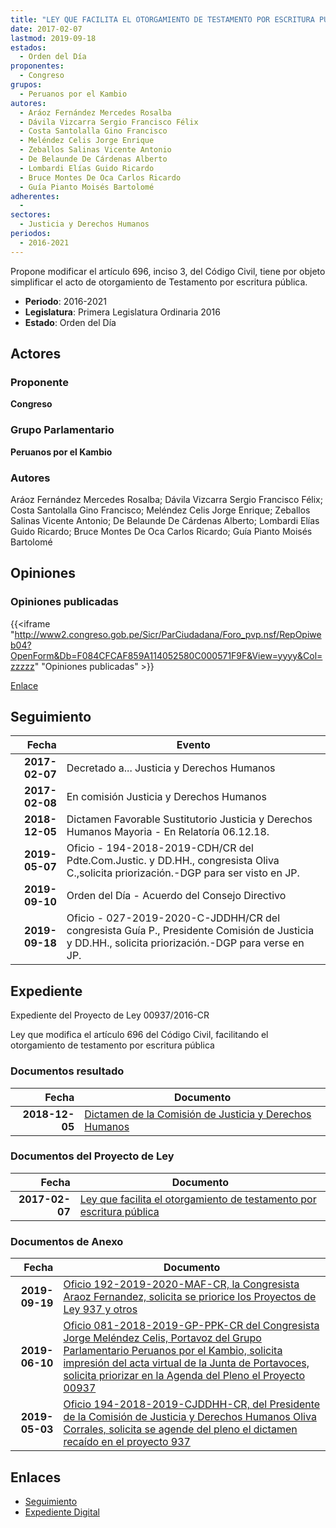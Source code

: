 ```yaml
---
title: "LEY QUE FACILITA EL OTORGAMIENTO DE TESTAMENTO POR ESCRITURA PÚBLICA"
date: 2017-02-07
lastmod: 2019-09-18
estados: 
  - Orden del Día
proponentes: 
  - Congreso
grupos: 
  - Peruanos por el Kambio
autores: 
  - Aráoz Fernández Mercedes Rosalba
  - Dávila Vizcarra Sergio Francisco Félix
  - Costa Santolalla Gino Francisco
  - Meléndez Celis Jorge Enrique
  - Zeballos Salinas Vicente Antonio
  - De Belaunde De Cárdenas Alberto
  - Lombardi Elías Guido Ricardo
  - Bruce Montes De Oca Carlos Ricardo
  - Guía Pianto Moisés Bartolomé
adherentes: 
  - 
sectores: 
  - Justicia y Derechos Humanos
periodos: 
  - 2016-2021
---
```


Propone modificar el artículo 696, inciso 3, del Código Civil, tiene por objeto simplificar el acto de otorgamiento de Testamento por escritura pública.

- **Periodo**: 2016-2021
- **Legislatura**: Primera Legislatura Ordinaria 2016
- **Estado**: Orden del Día

## Actores

### Proponente

**Congreso**

### Grupo Parlamentario

**Peruanos por el Kambio**

### Autores

Aráoz Fernández Mercedes Rosalba; Dávila Vizcarra Sergio Francisco Félix; Costa Santolalla Gino Francisco; Meléndez Celis Jorge Enrique; Zeballos Salinas Vicente Antonio; De Belaunde De Cárdenas Alberto; Lombardi Elías Guido Ricardo; Bruce Montes De Oca Carlos Ricardo; Guía Pianto Moisés Bartolomé


## Opiniones

### Opiniones publicadas

{{<iframe "http://www2.congreso.gob.pe/Sicr/ParCiudadana/Foro_pvp.nsf/RepOpiweb04?OpenForm&Db=F084CFCAF859A114052580C000571F9F&View=yyyy&Col=zzzzz" "Opiniones publicadas" >}}

[Enlace](http://www2.congreso.gob.pe/Sicr/ParCiudadana/Foro_pvp.nsf/RepOpiweb04?OpenForm&Db=F084CFCAF859A114052580C000571F9F&View=yyyy&Col=zzzzz)

## Seguimiento

| Fecha | Evento |
|------:|--------|
| **2017-02-07** | Decretado a... Justicia y Derechos Humanos|
| **2017-02-08** | En comisión Justicia y Derechos Humanos|
| **2018-12-05** | Dictamen Favorable Sustitutorio Justicia y Derechos Humanos Mayoria - En Relatoría 06.12.18.|
| **2019-05-07** | Oficio - 194-2018-2019-CDH/CR del Pdte.Com.Justic. y DD.HH., congresista Oliva C.,solicita priorización.-DGP para ser visto en JP.|
| **2019-09-10** | Orden del Día - Acuerdo del Consejo Directivo|
| **2019-09-18** | Oficio - 027-2019-2020-C-JDDHH/CR del congresista Guía P., Presidente Comisión de Justicia y DD.HH., solicita priorización.-DGP para verse en JP.|


## Expediente

Expediente del Proyecto de Ley 00937/2016-CR

Ley que modifica el artículo 696 del Código Civil, facilitando el otorgamiento de testamento por escritura pública


### Documentos resultado

| Fecha | Documento |
|------:|--------|
| **2018-12-05** | [Dictamen de la Comisión de Justicia y Derechos Humanos](http://www.leyes.congreso.gob.pe/Documentos/2016_2021/Dictamenes/Proyectos_de_Ley/00937DC15MAY20181205.pdf) |

### Documentos del Proyecto de Ley

| Fecha | Documento |
|------:|--------|
| **2017-02-07** | [Ley que facilita el otorgamiento de testamento por escritura pública](http://www.leyes.congreso.gob.pe/Documentos/2016_2021/Proyectos_de_Ley_y_de_Resoluciones_Legislativas/PL0093720170207.pdf) |

### Documentos de Anexo

| Fecha | Documento |
|------:|--------|
| **2019-09-19** | [Oficio 192-2019-2020-MAF-CR, la Congresista Araoz Fernandez, solicita se priorice los Proyectos de Ley 937 y otros](http://www.leyes.congreso.gob.pe/Documentos/2016_2021/Oficios/Congresistas/OFICIO-192-2019-2020-MAF-CR.pdf) |
| **2019-06-10** | [Oficio 081-2018-2019-GP-PPK-CR del Congresista Jorge Meléndez Celis, Portavoz del Grupo Parlamentario Peruanos por el Kambio, solicita impresión del acta virtual de la Junta de Portavoces, solicita priorizar en la Agenda del Pleno el Proyecto 00937](http://www.leyes.congreso.gob.pe/Documentos/2016_2021/Oficios/Grupos_Parlamentarios/OFICIO-081-2018-2019-GP-PPK-CR.pdf) |
| **2019-05-03** | [Oficio 194-2018-2019-CJDDHH-CR, del Presidente de la Comisión de Justicia y Derechos Humanos Oliva Corrales, solicita se agende del pleno el dictamen recaído en el proyecto 937](http://www.leyes.congreso.gob.pe/Documentos/2016_2021/Oficios/Comisiones_Ordinarias/OFICIO-194-2018-2019-CJDDHH-CR.pdf) |

## Enlaces 

- [Seguimiento](http://www2.congreso.gob.pehttp://www2.congreso.gob.pe/Sicr/TraDocEstProc/CLProLey2016.nsf/f7fff46988ca05b1052578e100829cc7/0f03fe50e15a868e052580c000526bbb?OpenDocument)
- [Expediente Digital](http://www2.congreso.gob.pehttp://www2.congreso.gob.pe/Sicr/TraDocEstProc/CLProLey2016.nsf/f7fff46988ca05b1052578e100829cc7/0f03fe50e15a868e052580c000526bbb?OpenDocument&Click=05257FB7005EB655.eb71d0cf91d8294e05256cdf006b5706/$Body/0.1C6C)
